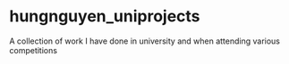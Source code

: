 # hungnguyen_uniprojects
A collection of work I have done in university and when attending various competitions
